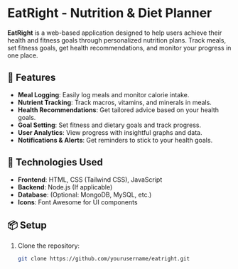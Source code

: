 
# EatRight - Nutrition & Diet Planner

**EatRight** is a web-based application designed to help users achieve their health and fitness goals through personalized nutrition plans. Track meals, set fitness goals, get health recommendations, and monitor your progress in one place.

## 🚀 Features
- **Meal Logging**: Easily log meals and monitor calorie intake.
- **Nutrient Tracking**: Track macros, vitamins, and minerals in meals.
- **Health Recommendations**: Get tailored advice based on your health goals.
- **Goal Setting**: Set fitness and dietary goals and track progress.
- **User Analytics**: View progress with insightful graphs and data.
- **Notifications & Alerts**: Get reminders to stick to your health goals.

## 🔧 Technologies Used
- **Frontend**: HTML, CSS (Tailwind CSS), JavaScript
- **Backend**: Node.js (If applicable)
- **Database**: (Optional: MongoDB, MySQL, etc.)
- **Icons**: Font Awesome for UI components

## 📦 Setup

1. Clone the repository:
   ```bash
   git clone https://github.com/yourusername/eatright.git
